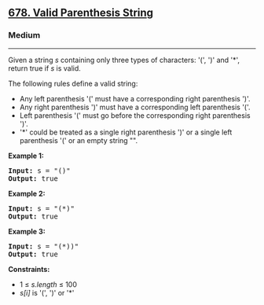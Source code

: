<h2><a href="https://leetcode.com/problems/valid-parenthesis-string">678. Valid Parenthesis String</a></h2>
<h3>Medium</h3>
<hr>
<p>Given a string <em>s</em> containing only three types of characters: '(', ')' and '*', return true if <em>s</em> is valid.</p>
<p>The following rules define a valid string:</p>
<ul>
<li>Any left parenthesis '(' must have a corresponding right parenthesis ')'.</li>
<li>Any right parenthesis ')' must have a corresponding left parenthesis '('.</li>
<li>Left parenthesis '(' must go before the corresponding right parenthesis ')'.</li>
<li>'*' could be treated as a single right parenthesis ')' or a single left parenthesis '(' or an empty string "".</li>
</ul>
<p><strong>Example 1:</strong></p>
<pre>
<strong>Input:</strong> s = "()"
<strong>Output:</strong> true
</pre>
<p><strong>Example 2:</strong></p>
<pre>
<strong>Input:</strong> s = "(*)"
<strong>Output:</strong> true
</pre>
<p><strong>Example 3:</strong></p>
<pre>
<strong>Input:</strong> s = "(*))"
<strong>Output:</strong> true
</pre>
<p><strong>Constraints:</strong></p>
<ul>
<li>1 ≤ <em>s.length</em> ≤ 100</li>
<li><em>s[i]</em> is '(', ')' or '*'</li>
</ul>
